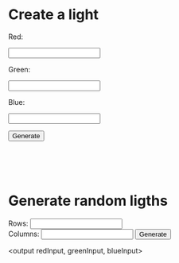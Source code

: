 <style> @import url('https://fonts.googleapis.com/css2?family=Oswald:wght@700&family=Source+Sans+Pro:wght@200;700&display=swap'); </style>

# Create a light

<p>Red:</p>
<input type="text" id="red">

<p>Green:</p>
<input type="text" id="green">

<p>Blue:</p>
<input type="text" id="blue">

<button onclick="lightboard()">Generate</button>

<div id="light" style="width: 100px; height: 50px">
</div>

# Generate random ligths


Rows: <input type="text" id="row">
<br>
Columns: <input type="text" id="column">
<button onclick="randomLightboard()">Generate</button>
<div class="test" id="randomLight">
</div>


<style>
  .randomLight {
  padding: 1rem 1rem;
  }
</style>

<script>


  function lightboard() {
    let redInput = document.getElementById("red").value;
    let greenInput = document.getElementById("green").value;
    let blueInput = document.getElementById("blue").value;

    const urlStart = "https://crimebusterstest.tk/api/lightboard/";
    const url = urlStart + redInput + "/" + greenInput + "/" + blueInput + "/" + "true";

    console.log(url); 

    fetch(url)
      .then(res => res.json())
      .then(data => {
        console.log(data);
       
          document.getElementById("light").style.backgroundColor = 'rgb(' + data.red + ',' + data.green + ',' + data.blue + ')';
        
      })
  }

   function randomLightboard() {
    

    let rowInput = document.getElementById("row").value;
    let columnInput = document.getElementById("column").value;

    const urlStart = "https://crimebusterstest.tk/api/lightboard/generate/";
    const url = urlStart + rowInput + "/" + columnInput;

    fetch(url)
    .then(res => res.json())
    .then(data => {
      console.log(data);
      let redInput;
      let blueInput;
      let greenInput;
      for (let i = 0; i < rowInput * columnInput; i++) {
        redInput = data[i].light.red;
        greenInput = data[i].light.green; 
        blueInput = data[i].light.blue;
        
        var div = document.createElement("div");
        div.style.width = "100px";
        div.style.height = "50px"; 
        div.style.backgroundColor = 'rgb(' + redInput + ',' + greenInput + ',' + blueInput + ')';
        document.getElementById("randomLight").appendChild(div); 

      }
    
        //document.getElementById("randomLight").style.backgroundColor = 'rgb(' + data.red + ',' + data.green + ',' + data.blue + ')';
      
      
    }) 

   }
</script>

<output redInput, greenInput, blueInput></output>
